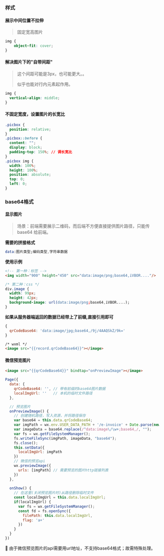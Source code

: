 ### 样式

#### 展示中间位置不拉伸

> 固定宽高图片

```css
img {
    object-fit: cover;
}
```



#### 解决图片下的"自带间距"

> 这个间距可能是3px，也可能更大。。
>
> 似乎也能对行内元素起作用。  

```css
img {
  vertical-align: middle;
}
```



#### 不固定宽度，设置图片的长宽比  

```css
.picbox {
  position: relative;
}
.picbox::before {
  content: "";
  display: block;
  padding-top: 150%; // 调长宽比
}
.picbox img {
  width: 100%;
  height: 100%;
  position: absolute;
  top: 0;
  left: 0;
}
```





### base64格式

#### 显示图片

> 场景：前端需要展示二维码，而后端不方便直接提供图片路径，只能传 base64 给前端。

**需要的拼接格式**

```elm
data:图片类型;编码类型,字符串数据
```



**使用示例**

```html
<!-- 第一种：标签 -->
<img width="900" height="450" src="data:image/png;base64,iVBOR...."/>
```
```css
/* 第二种：css */
div.image {
  width: 99px;
  height: 42px;
  background-image: url(data:image/png;base64,iVBOR....);
}
```

**如果从服务器端返回的数据已经带上了前缀,直接引用即可**

```javascript
{
  qrCodeBase64: 'data:image/jpg;base64,/9j/4AAQSkZ/9k='
}
```

```html
/* wxml */
<image src="{{record.qrCodeBase64}}"></image>
```



#### 微信预览图片

```html
<image src="{{qrCodeBase64}}" bindtap="onPreviewImage"></image>
```

```javascript
Page({
  data: {
    qrCodeBase64: '', // 带有前缀的base64图片数据
    localImgUrl: ''   // 本机的临时文件路径
  },

  // 预览图片
  onPreviewImage() {
    // 创建随机路径，写入资源，并将路径保存
    var base64 = this.data.qrCodeBase64;
    var imgPath = wx.env.USER_DATA_PATH + '/e-invoice' + Date.parse(new Date()) + '.png';
    var imageData = base64.replace(/^data:image\/\w+;base64,/, "");
    var fs = wx.getFileSystemManager();
    fs.writeFileSync(imgPath, imageData, "base64");
    fs.close();
    this.setData({
      localImgUrl: imgPath
    })
    // 微信的预览api
    wx.previewImage({
      urls: [imgPath] // 需要预览的图片http链接列表
    })
  },
    
  onShow() {
    // 在这里(关闭预览图片时)从路径删除临时文件
    const localImgUrl = this.data.localImgUrl;
    if(localImgUrl) {
      var fs = wx.getFileSystemManager();
      const fd = fs.openSync({
        filePath: this.data.localImgUrl,
        flag: 'a+'
      })
    }
  }
})
```

:octopus: 由于微信预览图片的api需要用url地址，不支持base64格式；故需特殊处理。



